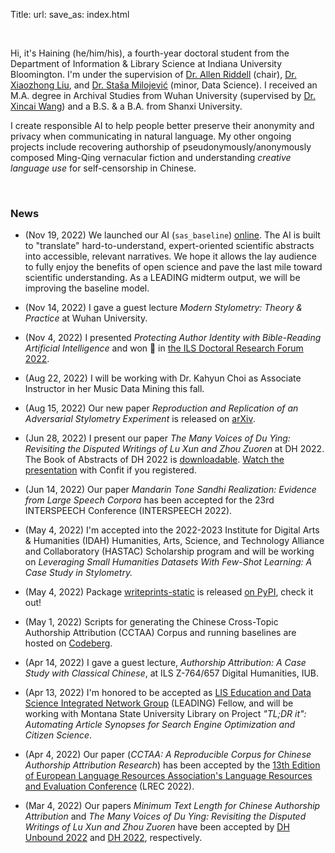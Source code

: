 Title: 
url:
save_as: index.html

<br>

Hi, it's Haining (he/him/his), a fourth-year doctoral student from the Department of Information & Library Science at Indiana University Bloomington.
I'm under the supervision of [Dr. Allen Riddell](https://www.ariddell.org/) (chair), [Dr. Xiaozhong Liu](http://xiaozhong.website2.me/), and [Dr. Staša Milojević](https://cgi.luddy.indiana.edu/~smilojev/) (minor, Data Science).
I received an M.A. degree in Archival Studies from Wuhan University (supervised by [Dr. Xincai Wang](https://sim.whu.edu.cn/info/1049/11658.htm)) and a B.S. & a B.A. from Shanxi University.

I create responsible AI to help people better preserve their anonymity and privacy when communicating in natural language. My other ongoing projects include recovering authorship of pseudonymously/anonymously composed Ming-Qing vernacular fiction and understanding *creative language use* for self-censorship in Chinese.

<br>

### News

- (Nov 19, 2022) We launched our AI (`sas_baseline`) [online](https://huggingface.co/haining/sas_baseline). The AI is built to "translate" hard-to-understand, expert-oriented scientific abstracts into accessible, relevant narratives. We hope it allows the lay audience to fully enjoy the benefits of open science and pave the last mile toward scientific understanding. As a LEADING midterm output, we will be improving the baseline model.

- (Nov 14, 2022) I gave a guest lecture *Modern Stylometry: Theory & Practice* at Wuhan University.

- (Nov 4, 2022) I presented *Protecting Author Identity with Bible-Reading Artificial Intelligence* and won 🥈 in [the ILS Doctoral Research Forum 2022](https://drf-ils.github.io/2022/).

- (Aug 22, 2022) I will be working with Dr. Kahyun Choi as Associate Instructor in her Music Data Mining this fall.

- (Aug 15, 2022) Our new paper *Reproduction and Replication of an Adversarial Stylometry Experiment* is released on [arXiv](https://arxiv.org/abs/2208.07395). 

- (Jun 28, 2022) I present our paper *The Many Voices of Du Ying: Revisiting the Disputed Writings of Lu Xun and Zhou Zuoren* at DH 2022. The Book of Abstracts of DH 2022 is [downloadable](https://dh2022.dhii.asia/dh2022bookofabsts.pdf). [Watch the presentation](https://confit.atlas.jp/guide/event/dh2022/session/LP7-03/entries) with Confit if you registered.

- (Jun 14, 2022) Our paper *Mandarin Tone Sandhi Realization: Evidence from Large Speech Corpora* has been accepted for the 23rd INTERSPEECH Conference (INTERSPEECH 2022).

- (May 4, 2022) I'm accepted into the 2022-2023 Institute for Digital Arts & Humanities (IDAH) Humanities, Arts, Science, and Technology Alliance and Collaboratory (HASTAC) Scholarship program and will be working on *Leveraging Small Humanities Datasets With Few-Shot Learning: A Case Study in Stylometry.*

- (May 4, 2022) Package [writeprints-static](https://literary-materials.github.io/writeprints-static/) is released [on PyPI](https://pypi.org/project/writeprints-static/), check it out!

- (May 1, 2022) Scripts for generating the Chinese Cross-Topic Authorship Attribution (CCTAA) Corpus and running baselines are hosted on [Codeberg](https://codeberg.org/haining/cctaa).

- (Apr 14, 2022) I gave a guest lecture, *Authorship Attribution: A Case Study with Classical Chinese*, at ILS Z-764/657 Digital Humanities, IUB. 

- (Apr 13, 2022) I'm honored to be accepted as [LIS Education and Data Science Integrated Network Group](https://cci.drexel.edu/mrc/leading/) (LEADING) Fellow, and will be working with Montana State University Library on Project *"TL;DR it": Automating Article Synopses for Search Engine Optimization and Citizen Science*.

- (Apr 4, 2022) Our paper (*CCTAA: A Reproducible Corpus for Chinese Authorship Attribution Research*) has been accepted by the [13th Edition of European Language Resources Association's Language Resources and Evaluation Conference](https://lrec2022.lrec-conf.org/en/) (LREC 2022).

- (Mar 4, 2022) Our papers *Minimum Text Length for Chinese Authorship Attribution* and *The Many Voices of Du Ying: Revisiting the Disputed Writings of Lu Xun and Zhou Zuoren* have been accepted by [DH Unbound 2022](https://dhunbound2022.ach.org/) and [DH 2022](https://dh2022.adho.org/home), respectively.
<!-- 
- (Dec 22, 2021) I gave a guest lecture, *Authorship Attribution: Theory & Practice*, at Shanghai Normal University. 

- (Nov 19, 2021) I presented our study *The Challenge of Vernacular and Classical Chinese Cross-Register Authorship Attribution* at CHR 2021. Check out the [Proceedings of the Conference on Computational Humanities Research 2021](http://ceur-ws.org/Vol-2989/long_paper41.pdf).

- (Nov 12, 2021) Katherine Morrison, Meredith Dedema, and I organized [the ILS Doctoral Research Forum 2021](https://ils-drf.github.io/). I won 🥉 in the contest.

- (Nov 1, 2021) I gave a guest lecture on modern stylometry, authorship attribution, and adversarial stylometry at Soochow University. 

- (Oct 13, 2021) I gave a guest lecture on adversarial stylometry at Allen's Social Media Minging. 

- (Sep 16, 2021) The Cross-Register Authorship Attribution Corpus (v1.0) is released on [Zenodo](https://zenodo.org/record/5513043). 

- (Sep 3, 2021) Our paper (*The Challenge of Vernacular and Classical Chinese Cross-Register Authorship Attribution*) has been accepted by [the Second Conference on Computational Humanities Research](https://2021.computational-humanities-research.org/conference/) (CHR 2021).

- (Sep 1, 2021) I presented our paper (*A Call for Clarity in Contemporary Authorship Attribution Evaluation*) at RANLP 2021 through Zoom. The paper is [downloadable](https://aclanthology.org/2021.ranlp-main.132.pdf) now.

- (Aug 17, 2021) The Reproducible Authorship Attribution Benchmark Tasks (RAABT v1.0) is released on [Zenodo](https://zenodo.org/record/5213898). Download it, redistribute it, try it!

- (Jul 27, 2021) Our paper (*A Call for Clarity in Contemporary Authorship Attribution Evaluation*) has been accepted by the [13th Conference on Recent Advances in Natural Language Processing](https://ranlp.org/ranlp2021/start.php) (RANLP 2021).

- (Jun 3, 2021) We presented our paper (*Cross-Register Authorship Attribution Using Vernacular and Classical Chinese Texts*) at DH Benelux 2021 with [a pre-recording](https://www.youtube.com/watch?v=qYGe06Kc6rA&t=13s).

- (May 17/18, 2021) I gave talks at Nankai University and Shanghai Normal University on the topic of *Modern Stylometry & Authorship Attribution*.

- (Apr 23, 2021) I presented our paper at EACL 2021 with a pre-recording (check it on [papertalk](https://papertalk.org/papertalks/28305)). We also made [a poster](https://drive.google.com/file/d/1teLOJTU4RNAIVEOkH7s5-2uLpPkw19qn/view?usp=sharing) for Gather.town.

- (Apr 16, 2021) Our long abstract ([*Cross-Register Authorship Attribution Using Vernacular and Classical Chinese Texts*](https://zenodo.org/record/4886596#.YRNTpNNAphE)) has been accepted by the [Digital Humanities Benelux 2021](https://2021.dhbenelux.org/) (DH Benelux 2021).

- (Jan 11, 2021) Our long paper ([*Mode Effects' Challenge to Authorship Attribution*](https://aclanthology.org/2021.eacl-main.97.pdf)) has been accepted by [the 16th Conference of the European Chapter of the Association for Computational Linguistics](https://2021.eacl.org/) (EACL 2021).

- (Nov 16, 2020) I gave a talk at [Clingding@IU](https://cl.indiana.edu/clingding.html) about the progress we made on the paper *Mode Effects' Challenge to Authorship Attribution*. -->

<br>
